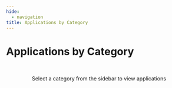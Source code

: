 ```yaml
---
hide:
  - navigation
title: Applications by Category
---
```


# Applications by Category

<div class="category-content">
  <div class="category-filter-message">Select a category from the sidebar to view applications</div>
  <div class="category-results" style="display: none;">
    <h2 class="category-title">Applications: <span class="category-query"></span></h2>
    <div class="category-cards"></div>
  </div>
</div>

<!-- All hardcoded content has been removed. Dynamic content will be generated from JSON data. -->

<style>
/* Category Section Styles */
.category-section {
  margin-bottom: 3rem;
}

.category-header {
  display: flex;
  justify-content: space-between;
  align-items: center;
  margin-bottom: 1rem;
}

.category-navigation {
  display: flex;
  gap: 0.25rem;
}

.nav-button {
  background-color: var(--md-default-fg-color--lightest);
  border: none;
  border-radius: 50%;
  width: 2rem;
  height: 2rem;
  display: flex;
  align-items: center;
  justify-content: center;
  cursor: pointer;
}

.nav-button:hover {
  background-color: var(--md-default-fg-color--lighter);
}

/* App Cards Styles */
.app-cards {
  display: grid;
  grid-template-columns: repeat(auto-fill, minmax(250px, 1fr));
  gap: 1rem;
  margin: 1rem 0;
}

.app-card {
  border-radius: 6px;
  overflow: hidden;
  box-shadow: 0 1px 3px rgba(0, 0, 0, 0.1);
  background-color: var(--md-default-bg-color);
  transition: transform 0.2s ease-in-out, box-shadow 0.2s ease-in-out;
}

.app-card:hover {
  transform: translateY(-4px);
  box-shadow: 0 4px 6px rgba(0, 0, 0, 0.1);
}

.app-thumbnail {
  height: 140px;
  background-size: cover;
  background-position: center;
  position: relative;
  overflow: hidden;
}

.image-placeholder {
  position: absolute;
  top: 0;
  left: 0;
  width: 100%;
  height: 100%;
  background-color: var(--md-default-fg-color--lightest);
}

.app-thumbnail img {
  object-fit: cover;
  position: absolute;
  top: 0;
  left: 0;
  width: 100%;
  height: 100%;
  opacity: 0;
  transition: opacity 0.3s ease;
}

.app-thumbnail.loaded img {
  opacity: 1;
}

.app-thumbnail.loaded .image-placeholder {
  display: none;
}

.app-details {
  padding: 0.8rem;
}

.app-details h4 {
  margin: 0;
  color: var(--md-default-fg-color--light);
  font-size: 0.8rem;
  font-weight: normal;
}

.app-details h5 {
  margin: 0 0 0.5rem 0;
  font-size: 1rem;
  color: var(--md-default-fg-color);
}

.app-details p {
  margin: 0 0 0.8rem 0;
  font-size: 0.8rem;
  color: var(--md-default-fg-color--light);
  line-height: 1.3;
}

/* Tags Styles */
.app-tags {
  display: flex;
  flex-wrap: wrap;
  gap: 0.5rem;
}

.tag {
  display: inline-block;
  padding: 2px 8px;
  background-color: var(--md-default-fg-color--lightest);
  border-radius: 4px;
  font-size: 0.75rem;
  color: var(--md-default-fg-color);
}

.tag-count {
  display: inline-block;
  padding: 2px 8px;
  border-radius: 4px;
  font-size: 0.75rem;
  color: var(--md-default-fg-color--light);
}

/* Category Filter Styles */
.category-filter-message {
  text-align: center;
  margin: 3rem 0;
  color: var(--md-default-fg-color--light);
}

.category-title {
  margin-bottom: 2rem;
}
</style>

<script>
document.addEventListener('DOMContentLoaded', async function() {
  try {
    // Get the base URL from the <base> tag if available, or infer from path
    let baseUrl = '';
    const baseTag = document.querySelector('base');
    if (baseTag && baseTag.href) {
      baseUrl = new URL(baseTag.href).pathname;
    } else {
      // Handle /holohub/ or other base paths
      const pathParts = window.location.pathname.split('/');
      if (pathParts.length > 2 && pathParts[1] === 'holohub') {
        baseUrl = '/holohub/';
      }
    }

    // Determine path to _data directory
    let dataPath = `${baseUrl}_data/`;

    // Get the search query from URL
    const urlParams = new URLSearchParams(window.location.search);
    const searchQuery = urlParams.get('category');

    // Load both tag data and tag categories data
    const [tagsResponse, categoriesResponse, appCardsResponse] = await Promise.all([
      fetch(`${dataPath}tmp_tags.json`),
      fetch(`${dataPath}tmp_tag-categories.json`),
      fetch(`${dataPath}app_cards.json`).catch(() => ({ ok: false })) // Optional, may not exist yet
    ]);

    if (!tagsResponse.ok || !categoriesResponse.ok) {
      throw new Error(`Failed to fetch data: ${tagsResponse.status}, ${categoriesResponse.status}`);
    }

    const tagsData = await tagsResponse.json();
    const categoriesData = await categoriesResponse.json();

    // Try to load pre-generated app cards data if available
    let appCardsData = {};
    if (appCardsResponse && appCardsResponse.ok) {
      appCardsData = await appCardsResponse.json();
    }

    if (searchQuery) {
      // Display the query
      document.querySelector('.category-query').textContent = searchQuery;
      document.querySelector('.category-filter-message').style.display = 'none';
      document.querySelector('.category-results').style.display = 'block';

      // Filter apps based on the query
      const categoryLower = searchQuery.toLowerCase();
      const filteredApps = Object.entries(tagsData)
        .filter(([appName, tags]) => {
          if (!tags || !tags.length) return false;

          const firstTag = tags[0]?.toLowerCase() || '';

          return firstTag === categoryLower ||
                 firstTag === categoryLower.replace(' ai', ' and conversational ai') ||
                 firstTag === categoryLower.replace('computer vision', 'computer vision and perception') ||
                 firstTag === categoryLower.replace('nlp & conversational', 'natural language and conversational ai');
        });

      // Display the results
      const cardsContainer = document.querySelector('.category-cards');

      if (filteredApps.length === 0) {
        cardsContainer.innerHTML = '<p>No applications found for this category.</p>';
      } else {
        cardsContainer.innerHTML = '';

        // Find the matching category from categoriesData for header description
        const matchingCategory = categoriesData.find(category => {
          const categoryTitle = category.title.toLowerCase();
          return categoryTitle === categoryLower ||
                 categoryTitle === searchQuery.toLowerCase().replace('networking', 'networking & distributed computing') ||
                 categoryTitle === searchQuery.toLowerCase().replace('nlp & conversational', 'nlp');
        });

        // Add category header and description if available
        if (matchingCategory) {
          const categorySection = document.createElement('div');
          categorySection.className = 'category-section';

          const categoryHeader = document.createElement('div');
          categoryHeader.className = 'category-header';
          categoryHeader.innerHTML = `<h2>${matchingCategory.title}</h2>`;

          categorySection.appendChild(categoryHeader);
          cardsContainer.appendChild(categorySection);
        }

        // Create grid for cards
        const appGrid = document.createElement('div');
        appGrid.className = 'app-cards';

        // Sort apps alphabetically
        filteredApps.sort((a, b) => a[0].localeCompare(b[0]));

        // Create app cards
        filteredApps.forEach(([appName, tags]) => {
          // Create app card
          const card = document.createElement('div');
          card.className = 'app-card';

          // Convert app name to URL-friendly format for linking
          const appNameKebab = appName.toLowerCase().replace(/[^a-z0-9]+/g, '-');

          // Use pre-generated card data if available, or create a simple one
          const cardData = appCardsData[appName] || {
            name: appName,
            description: "No description available.",
            image_url: null,
            tags: tags,
            app_title: appName.split('/')[1] || appName
          };

          // Generate a placeholder color based on app name
          const hash = appName.split('').reduce((a, b) => (((a << 5) - a) + b.charCodeAt(0))|0, 0);
          const hue = Math.abs(hash) % 360;
          const bgColor = `hsl(${hue}, 70%, 85%)`;

          // Create card content with image loading logic
          card.innerHTML = `
            <div class="app-thumbnail">
              <div class="image-placeholder" style="background-color: ${bgColor};"></div>
              ${cardData.image_url ? `<img
                src="${cardData.image_url}"
                alt="${cardData.name}"
                loading="lazy"
                onload="this.parentNode.classList.add('loaded')"
              />` : ''}
            </div>
            <div class="app-details">
              <h5>${cardData.app_title}</h5>
              <p>${cardData.description}</p>
              <div class="app-tags">
                ${tags.slice(0, 3).map(tag => `<span class="tag">${tag}</span>`).join('')}
                ${tags.length > 3 ? `<span class="tag-count">+${tags.length - 3}</span>` : ''}
              </div>
            </div>
          `;

          // Make the card clickable
          card.addEventListener('click', function() {
            window.location.href = `${baseUrl}${cardData.app_url}`;
          });

          // Add hover effect
          card.style.cursor = 'pointer';

          appGrid.appendChild(card);
        });

        cardsContainer.appendChild(appGrid);
      }
    }
  } catch (error) {
    console.error('Error loading category results:', error);
    document.querySelector('.category-cards').innerHTML =
      `<p>Error loading applications: ${error.message}</p>`;
  }
});
</script>
